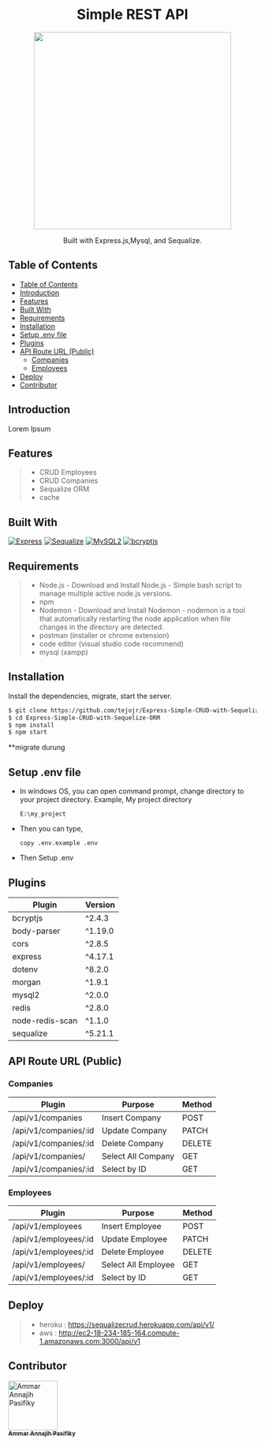 <h1 align="center">Simple REST API </h1>
<p align='center'>
  <img width=400 src='https://miro.medium.com/max/900/1*g42KjOnDF4ptB_8494FP5A.png' />
  </a>
</p>
<p align="center">
  Built with Express.js,Mysql, and Sequalize.
</p>

## Table of Contents

- [Table of Contents](#table-of-contents)
- [Introduction](#introduction)
- [Features](#features)
- [Built With](#built-with)
- [Requirements](#requirements)
- [Installation](#installation)
- [Setup .env file](#setup-env-file)
- [Plugins](#plugins)
- [API Route URL (Public)](#api-route-url-public)
  - [Companies](#companies)
  - [Employees](#employees)
- [Deploy](#deploy)
- [Contributor](#contributor)

## Introduction

Lorem Ipsum

## Features

> - CRUD Employees
> - CRUD Companies
> - Sequalize ORM
> - cache

## Built With

[![Express](https://img.shields.io/badge/Express%20-v.4.17.1-green.svg?style=rounded-square)](https://expressjs.com/)
[![Sequalize](https://img.shields.io/badge/Sequalize-v.5.21.1-blue.svg?style=rounded-square)](https://sequelize.org/)
[![MySQL2](https://img.shields.io/badge/MySQL2-v.2.0.0-orange.svg?style=rounded-square)](https://www.npmjs.com/search?q=mysql)
[![bcryptjs](https://img.shields.io/badge/bcryptjs-v.2.4.3-critical)](https://www.npmjs.com/package/bcryptjs)

## Requirements

> - Node.js - Download and Install Node.js - Simple bash script to manage multiple active node.js versions.
> - npm
> - Nodemon - Download and Install Nodemon - nodemon is a tool that automatically restarting the node application when file changes in the directory are detected.
> - postman (installer or chrome extension)
> - code editor (visual studio code recommend)
> - mysql (xampp)

## Installation

Install the dependencies, migrate, start the server.

```sh
$ git clone https://github.com/tejojr/Express-Simple-CRUD-with-Sequelize-ORM.git
$ cd Express-Simple-CRUD-with-Sequelize-ORM
$ npm install
$ npm start
```

\*\*migrate durung

## Setup .env file

- In windows OS, you can open command prompt, change directory to your project directory.
  Example,
  My project directory
  ```
  E:\my_project
  ```
- Then you can type,
  ```
  copy .env.example .env
  ```
- Then Setup .env

## Plugins

| Plugin          | Version |
| --------------- | ------- |
| bcryptjs        | ^2.4.3  |
| body-parser     | ^1.19.0 |
| cors            | ^2.8.5  |
| express         | ^4.17.1 |
| dotenv          | ^8.2.0  |
| morgan          | ^1.9.1  |
| mysql2          | ^2.0.0  |
| redis           | ^2.8.0  |
| node-redis-scan | ^1.1.0  |
| sequalize       | ^5.21.1 |

## API Route URL (Public)

### Companies

| Plugin                | Purpose            | Method |
| --------------------- | ------------------ | ------ |
| /api/v1/companies     | Insert Company     | POST   |
| /api/v1/companies/:id | Update Company     | PATCH  |
| /api/v1/companies/:id | Delete Company     | DELETE |
| /api/v1/companies/    | Select All Company | GET    |
| /api/v1/companies/:id | Select by ID       | GET    |

### Employees

| Plugin                | Purpose             | Method |
| --------------------- | ------------------- | ------ |
| /api/v1/employees     | Insert Employee     | POST   |
| /api/v1/employees/:id | Update Employee     | PATCH  |
| /api/v1/employees/:id | Delete Employee     | DELETE |
| /api/v1/employees/    | Select All Employee | GET    |
| /api/v1/employees/:id | Select by ID        | GET    |

## Deploy

> - heroku : https://sequalizecrud.herokuapp.com/api/v1/
> - aws : http://ec2-18-234-185-164.compute-1.amazonaws.com:3000/api/v1

## Contributor

<a href="https://github.com/tejojr">
          <img width="100" src="https://avatars2.githubusercontent.com/u/33275770?s=460&v=4" alt="Ammar Annajih Pasifiky">
          <br/>
          <sub>
          <b>Ammar Annajih Pasifiky
          </b>
          </sub>
</a>
